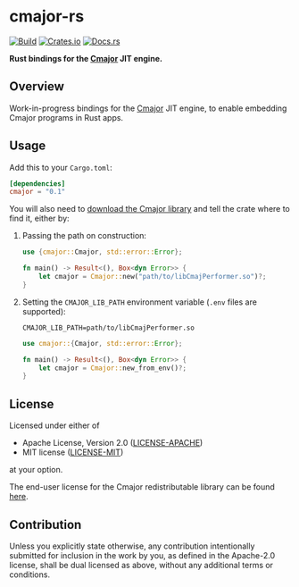 # cmajor-rs

[![Build](https://github.com/JamesHallowell/cmajor-rs/actions/workflows/build.yml/badge.svg)](https://github.com/JamesHallowell/cmajor-rs/actions/workflows/build.yml)
[![Crates.io](https://img.shields.io/crates/v/cmajor.svg)](https://crates.io/crates/cmajor)
[![Docs.rs](https://docs.rs/cmajor/badge.svg)](https://docs.rs/cmajor)

**Rust bindings for the [Cmajor](https://cmajor.dev/) JIT engine.**

## Overview

Work-in-progress bindings for the [Cmajor](https://cmajor.dev/) JIT engine, to enable embedding Cmajor programs in Rust
apps.

## Usage

Add this to your `Cargo.toml`:

```toml
[dependencies]
cmajor = "0.1"
```

You will also need to [download the Cmajor library](https://github.com/SoundStacks/cmajor/releases) and tell the crate
where
to find it, either by:

1. Passing the path on construction:

    ```rust
    use {cmajor::Cmajor, std::error::Error};
    
    fn main() -> Result<(), Box<dyn Error>> {
        let cmajor = Cmajor::new("path/to/libCmajPerformer.so")?;
    }
    ```

2. Setting the `CMAJOR_LIB_PATH` environment variable (`.env` files are supported):

    ```
    CMAJOR_LIB_PATH=path/to/libCmajPerformer.so
    ```

    ```rust
    use cmajor::{Cmajor, std::error::Error};
    
    fn main() -> Result<(), Box<dyn Error>> {
        let cmajor = Cmajor::new_from_env()?;
    }
    ```

## License

Licensed under either of

* Apache License, Version 2.0
  ([LICENSE-APACHE](LICENSE-APACHE))
* MIT license
  ([LICENSE-MIT](LICENSE-MIT))

at your option.

The end-user license for the Cmajor redistributable library can be
found [here](https://github.com/SoundStacks/cmajor/blob/main/EULA.md#cmajor-end-user-license-agreement).

## Contribution

Unless you explicitly state otherwise, any contribution intentionally submitted
for inclusion in the work by you, as defined in the Apache-2.0 license, shall be
dual licensed as above, without any additional terms or conditions.
